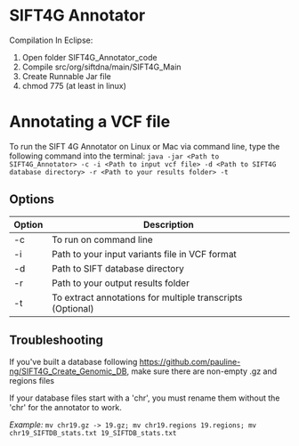 # SIFT4G Annotator

Compilation In Eclipse:

1) Open folder SIFT4G_Annotator_code
2) Compile src/org/siftdna/main/SIFT4G_Main
3) Create Runnable Jar file
4) chmod 775 (at least in linux)

# Annotating a VCF file

To run the SIFT 4G Annotator on Linux or Mac via command line, type the following command into the terminal:
`java -jar <Path to SIFT4G_Annotator> -c -i <Path to input vcf file> -d <Path to SIFT4G database directory> -r <Path to your results folder> -t`

## Options
Option | 	Description
--- | --- 
-c 	| To run on command line
-i 	| Path to your input variants file in VCF format
-d 	| Path to SIFT database directory
-r 	| Path to your output results folder
-t 	| To extract annotations for multiple transcripts (Optional)

## Troubleshooting

If you've built a database following https://github.com/pauline-ng/SIFT4G_Create_Genomic_DB, make sure there are non-empty <chrom>.gz and <chrom>regions files

If your database files start with a 'chr', you must rename them without the 'chr' for the annotator to work.

*Example:* 
`mv chr19.gz -> 19.gz; mv chr19.regions 19.regions; mv chr19_SIFTDB_stats.txt 19_SIFTDB_stats.txt`
